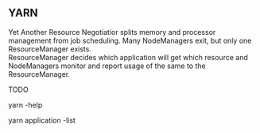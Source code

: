 ## YARN

Yet Another Resource Negotiatior splits memory and processor management from job scheduling. Many NodeManagers
exit, but only one ResourceManager exists.  
ResourceManager decides which application will get which resource and NodeManagers monitor and report usage of
the same to the ResourceManager.

TODO

yarn -help

yarn application -list


